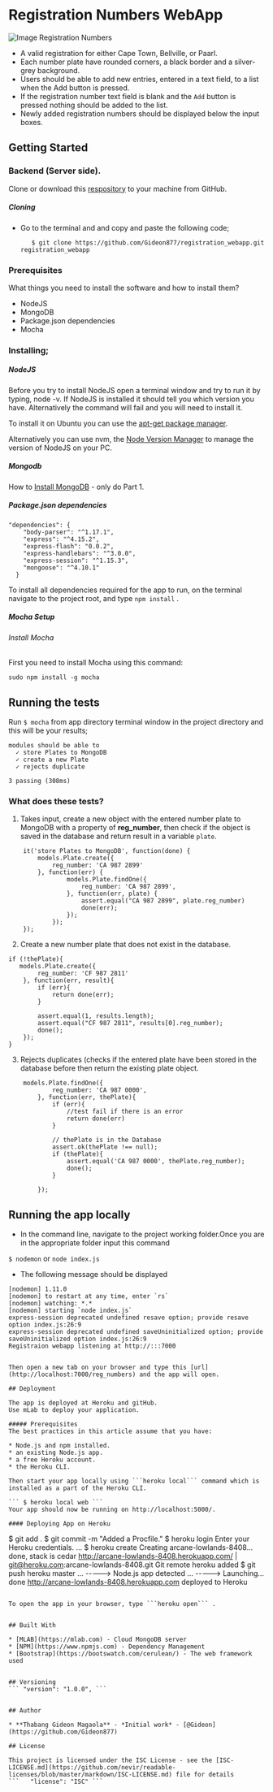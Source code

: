 # Registration Numbers WebApp

![Image Registration Numbers](http://backend-basics.projectcodex.co/reg_number_select_town.jpg)
* A valid registration for either Cape Town, Bellville, or Paarl.
* Each number plate have rounded corners, a black border and a silver-grey background.
* Users should be able to add new entries, entered in a text field, to a list when the Add button is pressed.
* If the registration number text field is blank and the ```Add``` button is pressed nothing should be added to the list.
* Newly added registration numbers should be displayed below the input boxes.

## Getting Started
### Backend (Server side).
Clone or download this [respository](https://github.com/Gideon877/registration_webapp.git) to your machine from GitHub.
  
  
##### Cloning
* Go to the terminal and and copy and paste the following code;
     
         $ git clone https://github.com/Gideon877/registration_webapp.git registration_webapp 


### Prerequisites

What things you need to install the software and how to install them?
* NodeJS
* MongoDB
* Package.json dependencies
* Mocha

### Installing;
##### NodeJS

Before you try to install NodeJS open a terminal window and try to run it by typing, node -v. If NodeJS is installed it should tell you which version you have. Alternatively the command will fail and you will need to install it.

To install it on Ubuntu you can use the [apt-get package manager](https://nodejs.org/en/download/package-manager/#debian-and-ubuntu-based-linux-distributions.md).

Alternatively you can use nvm, the [Node Version Manager](https://github.com/creationix/nvm#install-script.md) to manage the version of NodeJS on your PC.

##### Mongodb

How to [Install MongoDB](https://www.digitalocean.com/community/tutorials/how-to-install-and-secure-mongodb-on-ubuntu-16-04.md) - only do Part 1.

##### Package.json dependencies

```
"dependencies": {
    "body-parser": "^1.17.1",
    "express": "^4.15.2",
    "express-flash": "0.0.2",
    "express-handlebars": "^3.0.0",
    "express-session": "^1.15.3",
    "mongoose": "^4.10.1"
  }
```

To install all dependencies required for the app to run, on the terminal navigate to the project root, and type  ``` npm install ``` .

##### Mocha Setup
###### Install Mocha
First you need to install Mocha using this command:
```
sudo npm install -g mocha
```

## Running the tests

Run ``` $ mocha ``` from app directory terminal window in the project directory and this will be your results;
    
    modules should be able to
      ✓ store Plates to MongoDB
      ✓ create a new Plate
      ✓ rejects duplicate

    3 passing (308ms)


### What does these tests?

1) Takes input, create a new object with the entered number plate to MongoDB with a property of **reg_number**, then check if the object is saved in the database and return result in a variable ```plate```.


```
    it('store Plates to MongoDB', function(done) {
        models.Plate.create({
            reg_number: 'CA 987 2899'
        }, function(err) {
                models.Plate.findOne({
                    reg_number: 'CA 987 2899',
                }, function(err, plate) {
                    assert.equal("CA 987 2899", plate.reg_number)
                    done(err);
                });
            });
    });
```

2) Create a new number plate that does not exist in the database.

```
if (!thePlate){
   models.Plate.create({
        reg_number: 'CF 987 2811'
    }, function(err, result){
        if (err){
            return done(err);
        }

        assert.equal(1, results.length);
        assert.equal("CF 987 2811", results[0].reg_number);
        done();
    });
}

```
3) Rejects duplicates (checks if the entered plate have been stored in the database before then return the existing plate object.

```
    models.Plate.findOne({
            reg_number: 'CA 987 0000',
        }, function(err, thePlate){
            if (err){
                //test fail if there is an error
                return done(err)
            }

            // thePlate is in the Database
            assert.ok(thePlate !== null);
            if (thePlate){
                assert.equal('CA 987 0000', thePlate.reg_number);
                done();
            }

        });
```
   
   
## Running the app locally

* In the command line, navigate to the project working folder.Once you are in the appropriate folder input this command

```$ nodemon``` or ```node index.js``` 

* The following message should be displayed

 ``` 
[nodemon] 1.11.0
[nodemon] to restart at any time, enter `rs`
[nodemon] watching: *.*
[nodemon] starting `node index.js`
express-session deprecated undefined resave option; provide resave option index.js:26:9
express-session deprecated undefined saveUninitialized option; provide saveUninitialized option index.js:26:9
Registraion webapp listening at http://:::7000


Then open a new tab on your browser and type this [url](http://localhost:7000/reg_numbers) and the app will open.

## Deployment

The app is deployed at Heroku and gitHub.
Use mLab to deploy your application.

##### Prerequisites
The best practices in this article assume that you have:

* Node.js and npm installed.
* an existing Node.js app.
* a free Heroku account.
* the Heroku CLI.

Then start your app locally using ```heroku local``` command which is installed as a part of the Heroku CLI.

``` $ heroku local web ```
Your app should now be running on http://localhost:5000/.

#### Deploying App on Heroku

```
$ git add .
$ git commit -m "Added a Procfile."
$ heroku login
Enter your Heroku credentials.
...
$ heroku create
Creating arcane-lowlands-8408... done, stack is cedar
http://arcane-lowlands-8408.herokuapp.com/ | git@heroku.com:arcane-lowlands-8408.git
Git remote heroku added
$ git push heroku master
...
-----> Node.js app detected
...
-----> Launching... done
       http://arcane-lowlands-8408.herokuapp.com deployed to Heroku

```

To open the app in your browser, type ```heroku open``` .


## Built With

* [MLAB](https://mlab.com) - Cloud MongoDB server
* [NPM](https://www.npmjs.com) - Dependency Management
* [Bootstrap](https://bootswatch.com/cerulean/) - The web framework used


## Versioning
``` "version": "1.0.0", ```


## Author

* **Thabang Gideon Magaola** - *Initial work* - [@Gideon](https://github.com/Gideon877)

## License

This project is licensed under the ISC License - see the [ISC-LICENSE.md](https://github.com/nevir/readable-licenses/blob/master/markdown/ISC-LICENSE.md) file for details 
```   "license": "ISC" ```


